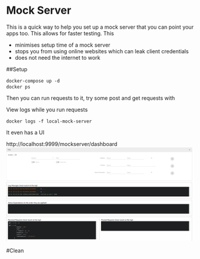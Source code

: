 # Mock Server

This is a quick way to help you set up a mock server that you can point your apps too. This allows for faster testing. This

- minimises setup time of a mock server
- stops you from using online websites which can leak client credentials
- does not need the internet to work 


##Setup
```
docker-compose up -d
docker ps
```


Then you can run requests to it, try some post and get requests with

View logs while you run requests

```
docker logs -f local-mock-server
```

It even has a UI

http://localhost:9999/mockserver/dashboard
![](images/mock-ui.png)

#Clean


